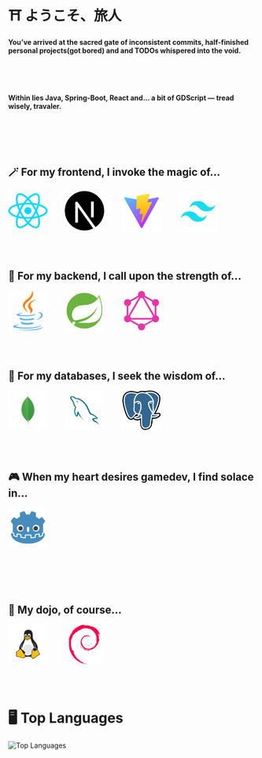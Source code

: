 # ⛩️ ようこそ、旅人  
**You’ve arrived at the sacred gate of inconsistent commits, half-finished personal projects(got bored) and and TODOs whispered into the void.**

<br>
<br>
<br>

**Within lies Java, Spring-Boot, React and... a bit of GDScript — tread wisely, travaler.**

<br>
<br>
<br>
<br>


<h2>🪄 For my frontend, I invoke the magic of...</h2>
<p>
  <img src="assets/React.png" width="80"/>&nbsp;&nbsp;&nbsp;&nbsp;&nbsp;&nbsp;&nbsp;&nbsp;
  <img src="assets/NextJs.png" width="80"/>&nbsp;&nbsp;&nbsp;&nbsp;&nbsp;&nbsp;&nbsp;&nbsp;
  <img src="assets/Vite.png" width="80"/>&nbsp;&nbsp;&nbsp;&nbsp;&nbsp;&nbsp;&nbsp;&nbsp;
  <img src="assets/Tailwind.png" width="80"/>
</p>

<br>
<br>

<h2>🏰 For my backend, I call upon the strength of...</h2>

<p>
  <img src="assets/Java.png" width="80"/>&nbsp;&nbsp;&nbsp;&nbsp;&nbsp;&nbsp;&nbsp;&nbsp;
  <img src="assets/Spring.png" width="80"/>&nbsp;&nbsp;&nbsp;&nbsp;&nbsp;&nbsp;&nbsp;&nbsp;
  <img src="assets/GraphQL.png" width="80"/>
</p>

<br>
<br>

<h2>📜 For my databases, I seek the wisdom of...</h2>

<p>
  <img src="assets/MongoDb.png" width="80"/>&nbsp;&nbsp;&nbsp;&nbsp;&nbsp;&nbsp;&nbsp;&nbsp;
  <img src="assets/MySQL.png" width="80"/>&nbsp;&nbsp;&nbsp;&nbsp;&nbsp;&nbsp;&nbsp;&nbsp;
  <img src="assets/PostgreSQL.png" width="80"/>
</p>

<br>
<br>

<h2>🎮 When my heart desires gamedev, I find solace in...</h2>

<p>
  <img src="assets/Godot.png" width="80"/>
</p>

<br>
<br>
<br>
<br>

<h2>🏯 My dojo, of course...</h2>
<p>
  <img src="assets/Tux.png" width="80"/>&nbsp;&nbsp;&nbsp;&nbsp;&nbsp;&nbsp;&nbsp;&nbsp;
  <img src="assets/Debian.png" width="80"/>
</p>

<br>
<br>

# 🖥️ Top Languages
![Top Languages](https://github-readme-stats.vercel.app/api/top-langs/?username=MK629&theme=buefy&show_icons=true)